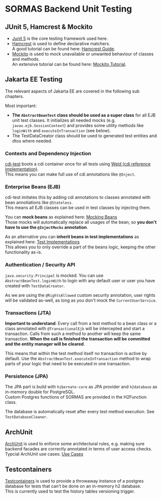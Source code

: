 # SORMAS Backend Unit Testing

## JUnit 5, Hamcrest & Mockito
* [Junit 5](https://junit.org/junit5/) is the core testing framework used here.
* [Hamcrest](https://hamcrest.org/JavaHamcrest/index) is used to define declarative matchers.\
  A good tutorial can be found here: [Hamcrest Guide](https://www.baeldung.com/java-junit-hamcrest-guide).
* [Mockito](https://site.mockito.org/) is used to mock unavailable or unwanted behaviour of classes and methods.\
  An extensive tutorial can be found here: [Mockito Tutorial](https://www.baeldung.com/mockito-series).

## Jakarta EE Testing
The relevant aspects of Jakarta EE are covered in the following sub chapters.

Most important:
* **The `AbstractBeanTest` class should be used as a super class** for all EJB unit test classes. It initializes all needed mocks (e.g. `javax.ejb.SessionContext`) and provides some utility methods like `loginWith` and `executeInTransaction` (see below).
* The TestDataCreator class should be used to generated test entities and dtos where needed.

### Contexts and Dependency Injection
[cdi-test](https://cdi-test.hilling.de/) boots a cdi container once for all tests using [Weld (cdi reference implementation)](http://weld.cdi-spec.org/).\
This means you can make full use of cdi annotations like `@Inject`.

### Enterprise Beans (EJB)
cdi-test imitates this by adding cdi annotations to classes annotated with bean annotiations like `@Stateless`.\
This means all EJB classes can be used in test classes by injecting them.

You can **mock beans** as explained here: [Mocking Beans](https://cdi-test.hilling.de/#mocking-beans)\
Those mocks will automatically replace all usages of the bean, so **you don't have to use the `@InjectMocks` annotation**.

As an alternative you can **inherit beans in test implementations** as explained here: [Test Implementations](https://cdi-test.hilling.de/#test-implementations)\
This allows you to only override a part of the beans logic, keeping the other functionality as-is.

### Authentication / Security API
`java.security.Principal` is mocked. You can use `AbstractBeanTest.loginWith` to login with any default user or user you have created with `TestDataCreator`.

As we are using the `@RightsAllowed` custom security annotation, user rights will be validated as-well, as long as you don't mock the `CurrentUserService`.

### Transactions (JTA)
**Important to understand**: Every call from a test method to a bean class or a class annotated with `@TransactionalEjb` will be intercepted and start a transaction. Calls from such a method to another will keep the same transaction. **When the call is finished the transaction will be committed and the entity manager will be cleared**.

This means that within the test method itself no transaction is active by default. Use the `AbstractBeanTest.executeInTransaction` method to wrap parts of your logic that need to be executed in one transaction.

### Persistence (JPA)
The JPA part is build with `hibernate-core` as JPA provider and `h2database` as in-memory double for PostgreSQL.\
Custom Postgres functions of SORMAS are provided in the H2Function class.

The database is automatically reset after every test method execution. See `TestDatabaseCleaner`.

## ArchUnit
[ArchUnit](https://www.archunit.org/) is used to enforce some architectural rules, e.g. making sure backend facades are correctly annotated in terms of user access checks.\
Typcial ArchUnit use cases: [Use Cases](https://www.archunit.org/use-cases)

## Testcontainers
[Testcontainers](https://www.testcontainers.org/) is used to provide a throwaway instance of a postgres database for tests that can't be done on an in-memory h2 database.\
This is currently used to test the history tables versioning trigger.